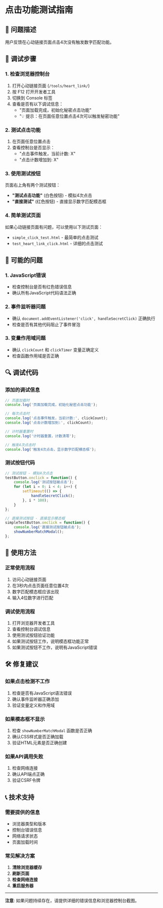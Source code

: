 # 点击功能测试指南

## 🎯 问题描述
用户反馈在心动链接页面点击4次没有触发数字匹配功能。

## 🔧 调试步骤

### 1. 检查浏览器控制台
1. 打开心动链接页面 (`/tools/heart_link/`)
2. 按 F12 打开开发者工具
3. 切换到 Console 标签
4. 查看是否有以下调试信息：
   - "页面加载完成，初始化秘密点击功能"
   - "💡 提示：在页面任意位置点击4次可以触发秘密功能"

### 2. 测试点击功能
1. 在页面任意位置点击
2. 查看控制台是否显示：
   - "点击事件触发，当前计数: X"
   - "点击计数增加到: X"

### 3. 使用测试按钮
页面右上角有两个测试按钮：
- **"测试点击功能"** (白色按钮) - 模拟4次点击
- **"直接测试"** (红色按钮) - 直接显示数字匹配模态框

### 4. 简单测试页面
如果心动链接页面有问题，可以使用以下测试页面：
- `simple_click_test.html` - 最简单的点击测试
- `test_heart_link_click.html` - 详细的点击测试

## 🐛 可能的问题

### 1. JavaScript错误
- 检查控制台是否有红色错误信息
- 确认所有JavaScript代码语法正确

### 2. 事件监听器问题
- 确认 `document.addEventListener('click', handleSecretClick)` 正确执行
- 检查是否有其他代码阻止了事件冒泡

### 3. 变量作用域问题
- 确认 `clickCount` 和 `clickTimer` 变量正确定义
- 检查函数作用域是否正确

## 🔍 调试代码

### 添加的调试信息
```javascript
// 页面加载时
console.log('页面加载完成，初始化秘密点击功能');

// 每次点击时
console.log('点击事件触发，当前计数:', clickCount);
console.log('点击计数增加到:', clickCount);

// 计时器重置时
console.log('计时器重置，计数清零');

// 触发4次点击时
console.log('触发4次点击，显示数字匹配模态框');
```

### 测试按钮代码
```javascript
// 测试按钮 - 模拟4次点击
testButton.onclick = function() {
    console.log('测试按钮被点击');
    for (let i = 0; i < 4; i++) {
        setTimeout(() => {
            handleSecretClick();
        }, i * 100);
    }
};

// 直接测试按钮 - 直接显示模态框
simpleTestButton.onclick = function() {
    console.log('直接测试按钮被点击');
    showNumberMatchModal();
};
```

## 📱 使用方法

### 正常使用流程
1. 访问心动链接页面
2. 在3秒内点击页面任意位置4次
3. 数字匹配模态框应该出现
4. 输入4位数字进行匹配

### 调试使用流程
1. 打开浏览器开发者工具
2. 查看控制台调试信息
3. 使用测试按钮验证功能
4. 如果测试按钮工作，说明模态框功能正常
5. 如果测试按钮不工作，说明有JavaScript错误

## 🛠️ 修复建议

### 如果点击检测不工作
1. 检查是否有JavaScript语法错误
2. 确认事件监听器正确添加
3. 验证变量定义和作用域

### 如果模态框不显示
1. 检查 `showNumberMatchModal` 函数是否正确
2. 确认CSS样式是否正确加载
3. 验证HTML元素是否正确创建

### 如果API调用失败
1. 检查网络连接
2. 确认API端点正确
3. 验证CSRF令牌

## 📞 技术支持

### 需要提供的信息
- 浏览器类型和版本
- 控制台错误信息
- 网络请求状态
- 页面加载时间

### 常见解决方案
1. **清除浏览器缓存**
2. **刷新页面**
3. **检查网络连接**
4. **重启服务器**

---

**注意**: 如果问题持续存在，请提供详细的错误信息和浏览器控制台截图。
